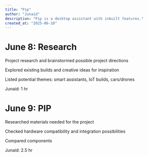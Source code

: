 ```yaml
---
title: "Pip"
author: "Junaid"
description: "Pip is a desktop assistant with inbuilt features."
created_at: "2025-06-10"
---
```


# June 8: Research

Project research and brainstormed possible project directions

Explored existing builds and creative ideas for inspiration

Listed potential themes: smart assistants, IoT builds, cars/drones

Junaid: 1 hr

# June 9: PIP 

Researched materials needed for the project

Checked hardware compatibility and integration possibilities

Compared components 

Junaid: 2.5 hr
